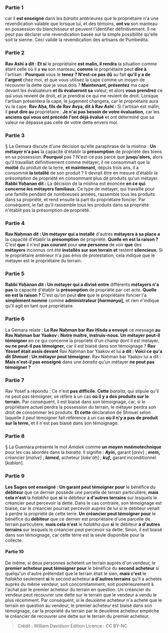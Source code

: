 
### Partie 1
car il <b>est enseigné</b> dans les <i>baraita</i> antérieures que le propriétaire n'a une revendication valable que lorsque lui, et des témoins, <b>ont vu</b> son manteau en possession du blanchisseur et peuvent l'identifier définitivement. Il ne peut pas déclarer une revendication basée sur la simple possibilité qu'elle soit la sienne. Ceci valide la revendication des artisans de Pumbedita.

### Partie 2
<b>Rav Ashi a dit : Et si</b> le propriétaire <b>est malin, il rendra</b> la situation comme étant celle où il a <b>vu</b> son manteau, <b>comme</b> le propriétaire peut <b>dire à</b> l'artisan : <b>Pourquoi</b> vous le <b>tenez ? N'est-ce pas dû</b> au fait <b>qu'il y a de l'argent</b> chez moi, </b> et que vous utilisez la cape comme un moyen de recouvrer la dette que je vous dois ? <b>Maintenant, présentez</b> ma cape devant les évaluateurs <b>et ils évalueront sa</b> valeur, et alors <b>vous prendrez</b> ce qui vous revient de droit, et je prendrai</b> ce qui me revient de droit.</b> Lorsque l'artisan présentera la cape, le jugement changera, car le propriétaire aura vu la cape. <b>Rav Aḥa, fils de Rav Avya, dit à Rav Ashi :</b> Si l'artisan est malin, il <b>peut dire au</b> propriétaire : <b>Je n'ai pas besoin de votre évaluation,</b> car les <b>anciens qui vous ont précédé l'ont déjà évalué</b> et ont déterminé que sa valeur ne dépasse pas celle de votre dette envers moi.

### Partie 3
§ La Gemara discute d'une décision qu'elle paraphrase de la mishna : <b>Un métayer n'a pas</b> la capacité d'établir la <b>présomption</b> de propriété des biens en sa possession. <b>Pourquoi</b> pas ? N'est-ce pas parce que <b>jusqu'alors,</b> alors qu'il travaillait définitivement comme métayer, il ne consommait que la <b>moitié</b> du produit de la terre, <b>et maintenant,</b> depuis trois ans, il a consommé <b>la totalité</b> de son produit ? Il devrait être en mesure d'établir la présomption de propriété en consommant plus de produits qu'un métayer. <b>Rabbi Yoḥanan dit :</b> La décision de la mishna est énoncée <b>en ce qui concerne les métayers familiaux.</b> Ce type de métayer, qui travaille pour une famille pendant de nombreuses années, rassemble tous les produits dans sa propriété, et rend ensuite la part du propriétaire foncier. Par conséquent, le fait qu'il rassemble tous les produits dans sa propriété n'établit pas la présomption de propriété.

### Partie 4
<b>Rav Naḥman dit : Un métayer qui a installé</b> d'autres <b>métayers à sa place a</b> la capacité d'établir la <b>présomption</b> de propriété. <b>Quelle en est la raison ?</b> C'est <b>que</b> il n'est <b>pas courant</b> pour <b>une personne</b> de voir <b>que</b> des <b>métayers</b> inconnus ont été <b>installés sur son terrain et</b> restent <b>silencieux.</b> Si le propriétaire antérieur n'a pas émis de protestation, cela indique que le métayer est le propriétaire du terrain.

### Partie 5
<b>Rabbi Yoḥanan dit : Un métayer qui a divisé entre</b> différents <b>métayers n'a pas</b> la capacité d'établir la <b>présomption</b> de propriété par cet acte. <b>Quelle en est la raison ?</b> C'est qu'on peut <b>dire</b> que le propriétaire foncier l'a <b>simplement nommé</b> comme <b>administrateur [<i>harmanya</i>],</b> et rien n'indique qu'il agit en tant que propriétaire.

### Partie 6
La Gemara relate : <b>Le Rav Naḥman bar Rav Ḥisda a envoyé</b> ce message <b>au Rav Naḥman bar Yaakov : Notre maître, instruis-nous. Un métayer peut-il témoigner</b> en ce qui concerne la propriété d'un champ dont il est métayer, <b>ou ne peut-il pas témoigner,</b> car il est biaisé dans son témoignage ? <b>Rav Yossef était assis devant</b> Rav Naḥman bar Yaakov et lui <b>a dit : Voici ce qu'a dit Shmuel : Un métayer peut témoigner.</b> Rav Naḥman bar Yaakov lui a dit : <b>Mais n'est-il pas enseigné</b> dans une <i>baraita</i> qu'un métayer <b>ne peut pas témoigner ?</b>

### Partie 7
Rav Yosef a répondu : Ce n'est <b>pas difficile. Cette</b> <i>baraïta</i>, qui stipule qu'il ne peut pas témoigner, se réfère à un cas <b>où il y a des produits sur le terrain.</b> Par conséquent, il est biaisé dans son témoignage, car, si le propriétaire actuel perdra la possession du terrain, le métayer perdra son droit de consommer les produits. <b>Et cette</b> déclaration de Shmuel selon laquelle il peut témoigner fait référence à un cas <b>où il n'y a pas de produit sur la terre,</b> et il n'est pas biaisé dans son témoignage.

### Partie 8
§ La Guemara présente le mot <i>Amalek</i> comme <b>un moyen mnémotechnique</b> pour les cas abordés dans la <i>baraita</i>. Il signifie : <b><i>Ayin</i>,</b> garant [<i>arev</i>] ; <b><i>mem</i>,</b> créancier [<i>malve</i>] ; <b><i>lamed</i>,</b> acheteur [<i>loke'aḥ</i>] ; <b><i>kuf</i>,</b> garant inconditionnel [<i>kablan</i>].

### Partie 9
<b>Les Sages ont enseigné : Un garant peut témoigner pour</b> le bénéfice du <b>débiteur</b> que ce dernier possède une parcelle de terrain particulière, <b>mais cela n'est</b> la <i>halakha</i> que <b>si</b> le débiteur <b>a d'autres terrains</b> sur lesquels le créancier peut percevoir la dette. Dans le cas contraire, son témoignage est biaisé, car le créancier pourrait percevoir auprès de lui si le débiteur venait à perdre la propriété de cette terre. <b>Un créancier peut témoigner pour</b> le bénéfice du <b>débiteur</b> que ce dernier est propriétaire d'une parcelle de terrain particulière, <b>mais cela n'est</b> le <i>halakha</i> que <b>si</b> le débiteur <b>a d'autres terrains</b> sur lesquels le créancier peut percevoir sa dette. Sinon, il est biaisé dans son témoignage, car cette terre est la seule disponible pour la collecte.

#### Partie 10
De même, si deux personnes achètent un terrain auprès d'un vendeur, le <b>premier acheteur peut témoigner pour</b> le bénéfice du <b>second acheteur</b> si quelqu'un d'autre prétendait que le terrain était le sien, <b>mais c'est</b> le <i>halakha</i> seulement <b>si</b> le second acheteur <b>a d'autres terrains</b> qu'il a achetés auprès du même vendeur, soit concomitamment, soit postérieurement à l'achat par le premier acheteur du terrain en question. Un créancier du vendeur peut recouvrer une dette sur le terrain que le vendeur a vendu le plus récemment. Par conséquent, si le deuxième acheteur n'a acheté que le terrain en question au vendeur, le premier acheteur est biaisé dans son témoignage, car la propriété du terrain par le deuxième acheteur empêche le créancier de recouvrer une dette sur le terrain du premier acheteur.

>Crédit : William Davidson Edition
>Licence : CC BY-NC